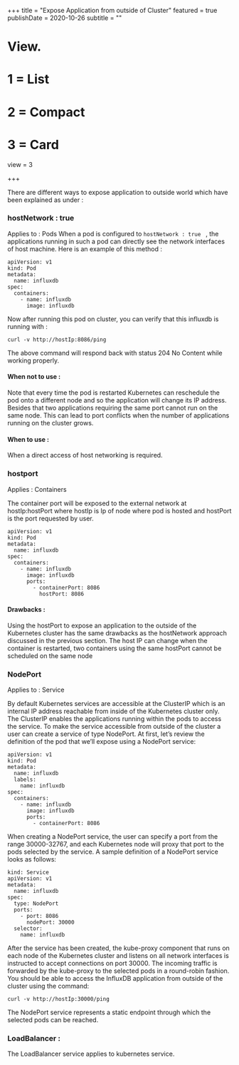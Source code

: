 +++
title = "Expose Application from outside of Cluster"
featured = true
publishDate = 2020-10-26
subtitle = ""

# View.
#   1 = List
#   2 = Compact
#   3 = Card
view = 3

+++

There are different ways to expose application to outside world which have been explained as under :

### hostNetwork : true

Applies to : Pods
When a pod is configured to ``` hostNetwork : true  ``` , the applications running in such a pod can directly see the network interfaces of host machine.
Here is an example of this method :

```
apiVersion: v1
kind: Pod
metadata:
  name: influxdb
spec:
  containers:
    - name: influxdb
      image: influxdb
```
Now after running this pod on cluster, you can verify that this influxdb is running with :

```
curl -v http://hostIp:8086/ping
```
The above command will respond back with status 204 No Content while working properly.

#### When not to use : 
Note that every time the pod is restarted Kubernetes can reschedule the pod onto a different node and so the application will change its IP address. Besides that two applications requiring the same port cannot run on the same node. This can lead to port conflicts when the number of applications running on the cluster grows.

#### When to use :
When a direct access of host networking is required.

### hostport

Applies : Containers 

The container port will be exposed to the external network at
hostIp:hostPort where hostIp is Ip of node where pod is hosted and hostPort is the port requested by user.

```
apiVersion: v1
kind: Pod
metadata:
  name: influxdb
spec:
  containers:
    - name: influxdb
      image: influxdb
      ports:
        - containerPort: 8086
          hostPort: 8086
```

#### Drawbacks : 
Using the hostPort to expose an application to the outside of the Kubernetes cluster has the same drawbacks as the hostNetwork approach discussed in the previous section. The host IP can change when the container is restarted, two containers using the same hostPort cannot be scheduled on the same node 

### NodePort

Applies to : Service 

By default Kubernetes services are accessible at the ClusterIP which is an internal IP address reachable from inside of the Kubernetes cluster only. The ClusterIP enables the applications running within the pods to access the service. To make the service accessible from outside of the cluster a user can create a service of type NodePort. At first, let’s review the definition of the pod that we’ll expose using a NodePort service:

```
apiVersion: v1
kind: Pod
metadata:
  name: influxdb
  labels:
    name: influxdb
spec:
  containers:
    - name: influxdb
      image: influxdb
      ports:
        - containerPort: 8086
```

When creating a NodePort service, the user can specify a port from the range 30000-32767, and each Kubernetes node will proxy that port to the pods selected by the service. A sample definition of a NodePort service looks as follows:

```
kind: Service
apiVersion: v1
metadata:
  name: influxdb
spec:
  type: NodePort
  ports:
    - port: 8086
      nodePort: 30000
  selector:
    name: influxdb

```

After the service has been created,  the kube-proxy component that runs on each node of the Kubernetes cluster and listens on all network interfaces is instructed to accept connections on port 30000. The incoming traffic is forwarded by the kube-proxy to the selected pods in a round-robin fashion. You should be able to access the InfluxDB application from outside of the cluster using the command:

```
curl -v http://hostIp:30000/ping
```
The NodePort service represents a static endpoint through which the selected pods can be reached.

### LoadBalancer : 
The LoadBalancer service applies to kubernetes service.
